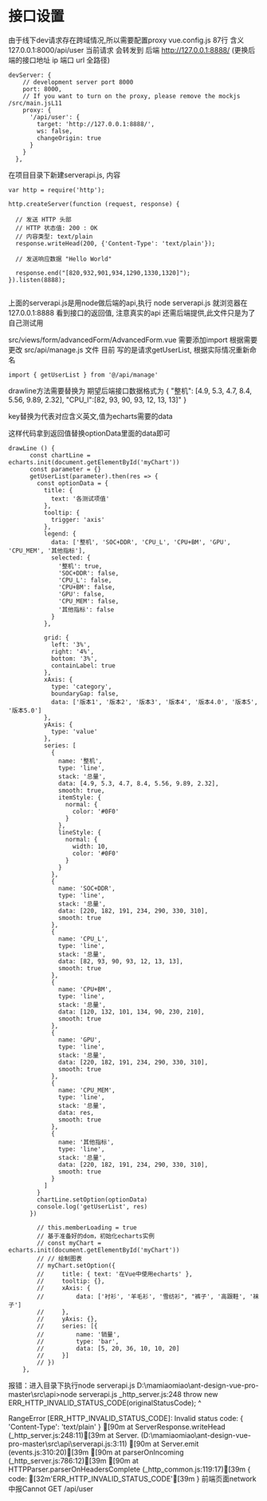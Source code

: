 # 接口设置
由于线下dev请求存在跨域情况,所以需要配置proxy
vue.config.js 87行
含义 127.0.0.1:8000/api/user 当前请求 会转发到 后端 http://127.0.0.1:8888/ (更换后端的接口地址 ip 端口 url 全路径)

```
devServer: {
    // development server port 8000
    port: 8000,
    // If you want to turn on the proxy, please remove the mockjs /src/main.jsL11
    proxy: {
      '/api/user': {
        target: 'http://127.0.0.1:8888/',
        ws: false,
        changeOrigin: true
      }
    }
  },
```

在项目目录下新建serverapi.js, 内容

```
var http = require('http');

http.createServer(function (request, response) {

  // 发送 HTTP 头部
  // HTTP 状态值: 200 : OK
  // 内容类型: text/plain
  response.writeHead(200, {'Content-Type': 'text/plain'});

  // 发送响应数据 "Hello World"

  response.end("[820,932,901,934,1290,1330,1320]");
}).listen(8888);


```

上面的serverapi.js是用node做后端的api,执行 node serverapi.js 就浏览器在127.0.0.1:8888 看到接口的返回值,
注意真实的api 还需后端提供,此文件只是为了自己测试用


src/views/form/advancedForm/AdvancedForm.vue 需要添加import
根据需要更改  src/api/manage.js 文件 目前 写的是请求getUserList, 根据实际情况重新命名

```
import { getUserList } from '@/api/manage'
```

drawline方法需要替换为
期望后端接口数据格式为
{
  "整机": [4.9, 5.3, 4.7, 8.4, 5.56, 9.89, 2.32],
  "CPU_l":[82, 93, 90, 93, 12, 13, 13]"
}

key替换为代表对应含义英文,值为echarts需要的data

这样代码拿到返回值替换optionData里面的data即可

```
drawLine () {
      const chartLine = echarts.init(document.getElementById('myChart'))
      const parameter = {}
      getUserList(parameter).then(res => {
        const optionData = {
          title: {
            text: '各测试项值'
          },
          tooltip: {
            trigger: 'axis'
          },
          legend: {
            data: ['整机', 'SOC+DDR', 'CPU_L', 'CPU+BM', 'GPU', 'CPU_MEM', '其他指标'],
            selected: {
              '整机': true,
              'SOC+DDR': false,
              'CPU_L': false,
              'CPU+BM': false,
              'GPU': false,
              'CPU_MEM': false,
              '其他指标': false
            }
          },

          grid: {
            left: '3%',
            right: '4%',
            bottom: '3%',
            containLabel: true
          },
          xAxis: {
            type: 'category',
            boundaryGap: false,
            data: ['版本1', '版本2', '版本3', '版本4', '版本4.0', '版本5', '版本5.0']
          },
          yAxis: {
            type: 'value'
          },
          series: [
            {
              name: '整机',
              type: 'line',
              stack: '总量',
              data: [4.9, 5.3, 4.7, 8.4, 5.56, 9.89, 2.32],
              smooth: true,
              itemStyle: {
                normal: {
                  color: '#0F0'
                }
              },
              lineStyle: {
                normal: {
                  width: 10,
                  color: '#0F0'
                }
              }
            },
            {
              name: 'SOC+DDR',
              type: 'line',
              stack: '总量',
              data: [220, 182, 191, 234, 290, 330, 310],
              smooth: true
            },
            {
              name: 'CPU_L',
              type: 'line',
              stack: '总量',
              data: [82, 93, 90, 93, 12, 13, 13],
              smooth: true
            },
            {
              name: 'CPU+BM',
              type: 'line',
              stack: '总量',
              data: [120, 132, 101, 134, 90, 230, 210],
              smooth: true
            },
            {
              name: 'GPU',
              type: 'line',
              stack: '总量',
              data: [220, 182, 191, 234, 290, 330, 310],
              smooth: true
            },
            {
              name: 'CPU_MEM',
              type: 'line',
              stack: '总量',
              data: res,
              smooth: true
            },
            {
              name: '其他指标',
              type: 'line',
              stack: '总量',
              data: [220, 182, 191, 234, 290, 330, 310],
              smooth: true
            }
          ]
        }
        chartLine.setOption(optionData)
        console.log('getUserList', res)
      })

        // this.memberLoading = true
        // 基于准备好的dom，初始化echarts实例
        // const myChart = echarts.init(document.getElementById('myChart'))
        // // 绘制图表
        // myChart.setOption({
        //     title: { text: '在Vue中使用echarts' },
        //     tooltip: {},
        //     xAxis: {
        //         data: ['衬衫', '羊毛衫', '雪纺衫", "裤子', '高跟鞋', '袜子']
        //     },
        //     yAxis: {},
        //     series: [{
        //         name: '销量',
        //         type: 'bar',
        //         data: [5, 20, 36, 10, 10, 20]
        //     }]
        // })
    },
```

报错：进入目录下执行node serverapi.js
D:\mamiaomiao\ant-design-vue-pro-master\src\api>node serverapi.js
_http_server.js:248
    throw new ERR_HTTP_INVALID_STATUS_CODE(originalStatusCode);
    ^

RangeError [ERR_HTTP_INVALID_STATUS_CODE]: Invalid status code: { 'Content-Type': 'text/plain' }
[90m    at ServerResponse.writeHead (_http_server.js:248:11)[39m
    at Server.<anonymous> (D:\mamiaomiao\ant-design-vue-pro-master\src\api\serverapi.js:3:11)
[90m    at Server.emit (events.js:310:20)[39m
[90m    at parserOnIncoming (_http_server.js:786:12)[39m
[90m    at HTTPParser.parserOnHeadersComplete (_http_common.js:119:17)[39m {
  code: [32m'ERR_HTTP_INVALID_STATUS_CODE'[39m
}
    前端页面network中报Cannot GET /api/user
